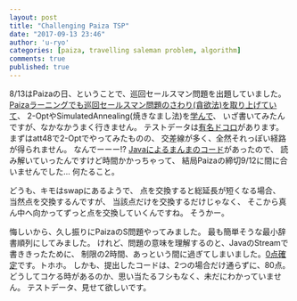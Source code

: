 ```yaml
---
layout: post
title: "Challenging Paiza TSP"
date: "2017-09-13 23:46"
author: 'u-ryo'
categories: [paiza, travelling saleman problem, algorithm]
comments: true
published: true
---
```

8/13はPaizaの日、ということで、巡回セールスマン問題を出題していました。
[Paizaラーニングでも巡回セールスマン問題のさわり(貪欲法)を取り上げていて](https://paiza.jp/works/algorithm/primer/algorithm3)、
2-OptやSimulatedAnnealing(焼きなまし法)を[学んで](https://github.com/eugenp/tutorials/blob/3abb98e9e8acc7efe3f9f8423fcf0f8934655be7/algorithms/src/main/java/com/baeldung/algorithms/ga/annealing/SimulatedAnnealing.java)、
いざ書いてみたんですが、なかなかうまく行きません。
テストデータは[有名ドコロ](http://comopt.ifi.uni-heidelberg.de/software/TSPLIB95/tsp/)があります。
まずはatt48で2-Optでやってみたものの、
交差線が多く、全然それっぽい経路が得られません。
なんでーーー!?
[Javaによるまんまのコード](http://ist.ksc.kwansei.ac.jp/~tutimura/GraphApplication/)があったので、
読み解いていったんですけど時間かかっちゃって、
結局Paizaの締切9/12に間に合いませんでした...
何たること。

どうも、キモはswapにあるようで、
点を交換すると総延長が短くなる場合、
当然点を交換するんですが、
当該点だけを交換するだけじゃなく、
そこから真ん中へ向かってずっと点を交換していくんですね。
そうかー。

悔しいから、久し振りにPaizaのS問題やってみました。
最も簡単そうな最小辞書順列にしてみました。
けれど、問題の意味を理解するのと、JavaのStreamで書ききったために、
制限の2時間、あっという間に過ぎてしまいました。[0点確定](https://paiza.jp/challenges/share/0njRogbXZnuXG_Dt_noi_u1lW1Bl4R262Je2koUAjNA?source=social)です。トホホ。
しかも、提出したコードは、2つの場合だけ通らずに、80点。
どうしてコケる時があるのか、思い当たるフシもなく、未だにわかっていません。
テストデータ、見せて欲しいです。
